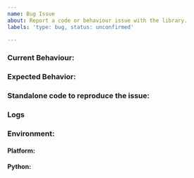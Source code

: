 ```yaml
---
name: Bug Issue
about: Report a code or behaviour issue with the library.
labels: 'type: bug, status: unconfirmed'

---
```


### Current Behaviour:
<!-- Describe the bug you've found -->


### Expected Behavior:
<!-- Describe the behaviour that is meant to occur instead -->


### Standalone code to reproduce the issue:
<!-- Provide a simplified snippet of code that shows the problem -->


### Logs
<!-- Attach any relevant logs here -->


### Environment:
#### Platform:
<!-- Provide the OS you could reproduce the issue on (Linux, Windows, MacOS, etc) -->


#### Python:
<!-- Provide the python versions you could reproduce the issue with -->

